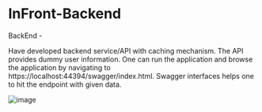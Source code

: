 # InFront-Backend

BackEnd -

Have developed backend service/API with caching mechanism. The API provides dummy user information. One can run the application and browse the application by navigating to https://localhost:44394/swagger/index.html. Swagger interfaces helps one to hit the endpoint with given data.

![image](https://user-images.githubusercontent.com/15610016/161191468-a81e2760-4cbe-4441-8c82-baeef086a7e1.png)
